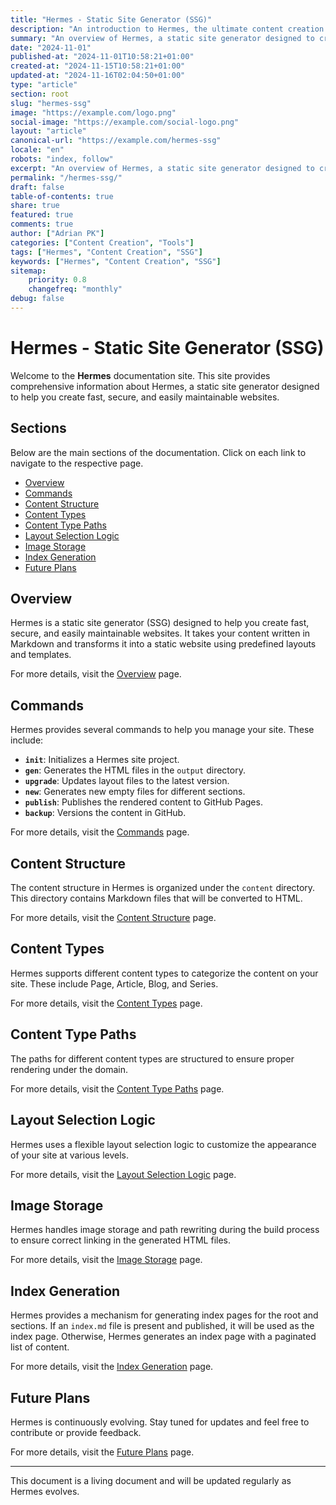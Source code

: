 ```yaml
---
title: "Hermes - Static Site Generator (SSG)"
description: "An introduction to Hermes, the ultimate content creation tool."
summary: "An overview of Hermes, a static site generator designed to create fast, secure, and maintainable websites."
date: "2024-11-01"
published-at: "2024-11-01T10:58:21+01:00"
created-at: "2024-11-15T10:58:21+01:00"
updated-at: "2024-11-16T02:04:50+01:00"
type: "article"
section: root
slug: "hermes-ssg"
image: "https://example.com/logo.png"
social-image: "https://example.com/social-logo.png"
layout: "article"
canonical-url: "https://example.com/hermes-ssg"
locale: "en"
robots: "index, follow"
excerpt: "An overview of Hermes, a static site generator designed to create fast, secure, and maintainable websites."
permalink: "/hermes-ssg/"
draft: false
table-of-contents: true
share: true
featured: true
comments: true
author: ["Adrian PK"]
categories: ["Content Creation", "Tools"]
tags: ["Hermes", "Content Creation", "SSG"]
keywords: ["Hermes", "Content Creation", "SSG"]
sitemap:
    priority: 0.8
    changefreq: "monthly"
debug: false
---
```


# Hermes - Static Site Generator (SSG)

Welcome to the **Hermes** documentation site. This site provides comprehensive information about Hermes, a static site generator designed to help you create fast, secure, and easily maintainable websites.

## Sections

Below are the main sections of the documentation. Click on each link to navigate to the respective page.

- [Overview](overview.md)
- [Commands](commands.md)
- [Content Structure](content-structure.md)
- [Content Types](content-types.md)
- [Content Type Paths](content-type-paths.md)
- [Layout Selection Logic](layout-selection-logic.md)
- [Image Storage](image-storage.md)
- [Index Generation](index-generation.md)
- [Future Plans](future-plans.md)

## Overview

Hermes is a static site generator (SSG) designed to help you create fast, secure, and easily maintainable websites. It takes your content written in Markdown and transforms it into a static website using predefined layouts and templates.

For more details, visit the [Overview](overview.md) page.

## Commands

Hermes provides several commands to help you manage your site. These include:

- **`init`**: Initializes a Hermes site project.
- **`gen`**: Generates the HTML files in the `output` directory.
- **`upgrade`**: Updates layout files to the latest version.
- **`new`**: Generates new empty files for different sections.
- **`publish`**: Publishes the rendered content to GitHub Pages.
- **`backup`**: Versions the content in GitHub.

For more details, visit the [Commands](commands.md) page.

## Content Structure

The content structure in Hermes is organized under the `content` directory. This directory contains Markdown files that will be converted to HTML.

For more details, visit the [Content Structure](content-structure.md) page.

## Content Types

Hermes supports different content types to categorize the content on your site. These include Page, Article, Blog, and Series.

For more details, visit the [Content Types](content-types.md) page.

## Content Type Paths

The paths for different content types are structured to ensure proper rendering under the domain.

For more details, visit the [Content Type Paths](content-type-paths.md) page.

## Layout Selection Logic

Hermes uses a flexible layout selection logic to customize the appearance of your site at various levels.

For more details, visit the [Layout Selection Logic](layout-selection-logic.md) page.

## Image Storage

Hermes handles image storage and path rewriting during the build process to ensure correct linking in the generated HTML files.

For more details, visit the [Image Storage](image-storage.md) page.

## Index Generation

Hermes provides a mechanism for generating index pages for the root and sections. If an `index.md` file is present and published, it will be used as the index page. Otherwise, Hermes generates an index page with a paginated list of content.

For more details, visit the [Index Generation](index-generation.md) page.

## Future Plans

Hermes is continuously evolving. Stay tuned for updates and feel free to contribute or provide feedback.

For more details, visit the [Future Plans](future-plans.md) page.

---

This document is a living document and will be updated regularly as Hermes evolves.
